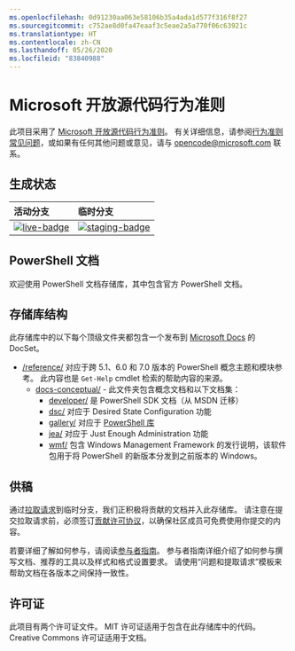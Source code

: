 ```yaml
---
ms.openlocfilehash: 0d91230aa063e58106b35a4ada1d577f316f8f27
ms.sourcegitcommit: c752ae8d0fa47eaaf3c5eae2a5a770f06c63921c
ms.translationtype: HT
ms.contentlocale: zh-CN
ms.lasthandoff: 05/26/2020
ms.locfileid: "83840988"
---
```

# <a name="microsoft-open-source-code-of-conduct"></a>Microsoft 开放源代码行为准则

此项目采用了 [Microsoft 开放源代码行为准则](https://opensource.microsoft.com/codeofconduct/)。 有关详细信息，请参阅[行为准则常见问题](https://opensource.microsoft.com/codeofconduct/faq/)，或如果有任何其他问题或意见，请与 [opencode@microsoft.com](mailto:opencode@microsoft.com) 联系。

[live-badge]: https://powershell.visualstudio.com/PowerShell-Docs/_apis/build/status/PowerShell-Docs-CI?branchName=live
[staging-badge]: https://powershell.visualstudio.com/PowerShell-Docs/_apis/build/status/PowerShell-Docs-CI?branchName=staging

## <a name="build-status"></a>生成状态

|          活动分支          |           临时分支            |
| :---------------------------- | :---------------------------------- |
| [![live-badge][]][live-badge] | [![staging-badge][]][staging-badge] |

## <a name="powershell-documentation"></a>PowerShell 文档

欢迎使用 PowerShell 文档存储库，其中包含官方 PowerShell 文档。

## <a name="repository-structure"></a>存储库结构

此存储库中的以下每个顶级文件夹都包含一个发布到 [Microsoft Docs](https://docs.microsoft.com/powershell) 的 DocSet。

- [/reference/](https://docs.microsoft.com/powershell/scripting/) 对应于跨 5.1、6.0 和 7.0 版本的 PowerShell 概念主题和模块参考。 此内容也是 `Get-Help` cmdlet 检索的帮助内容的来源。
  - [docs-conceptual/](https://docs.microsoft.com/powershell) - 此文件夹包含概念文档和以下文档集：
    - [developer/](https://docs.microsoft.com/powershell/scripting/developer/) 是 PowerShell SDK 文档（从 MSDN 迁移）
    - [dsc/](https://docs.microsoft.com/powershell/scripting/dsc/) 对应于 Desired State Configuration 功能
    - [gallery/](https://docs.microsoft.com/powershell/scripting/gallery) 对应于 [PowerShell 库](https://www.powershellgallery.com/)
    - [jea/](https://docs.microsoft.com/powershell/scripting/learn/remoting/jea/overview) 对应于 Just Enough Administration 功能
    - [wmf/](https://docs.microsoft.com/powershell/scripting/windows-powershell/wmf/overview) 包含 Windows Management Framework 的发行说明，该软件包用于将 PowerShell 的新版本分发到之前版本的 Windows。

## <a name="contributing"></a>供稿

通过[拉取请求](https://help.github.com/articles/using-pull-requests/)到临时分支，我们正积极将贡献的文档并入此存储库。
请注意在提交拉取请求前，必须签订[贡献许可协议](https://cla.microsoft.com/)，以确保社区成员可免费使用你提交的内容。

若要详细了解如何参与，请阅读[参与者指南](https://docs.microsoft.com/powershell/scripting/community/contributing/overview)。
参与者指南详细介绍了如何参与撰写文档、推荐的工具以及样式和格式设置要求。 请使用“问题和提取请求”模板来帮助文档在各版本之间保持一致性。

## <a name="licenses"></a>许可证

此项目有两个许可证文件。 MIT 许可证适用于包含在此存储库中的代码。 Creative Commons 许可证适用于文档。
